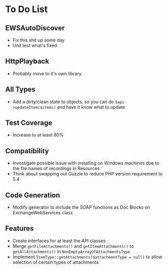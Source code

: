 # To Do List

## EWSAutoDiscover
 * Fix this shit up some day
 * Unit test what's fixed

## HttpPlayback
 * Probably move to it's own library

## All Types
 * Add a dirty/clean state to objects, so you can do `$api->updateItem($items)` and have it know what to update

## Test Coverage
 * Increase to at least 80%

## Compatibility
 * Investigate possible issue with installing on Windows machines due to the file names of recordings in Resources
 * Think about swapping out Guzzle to reduce PHP version requirement to 5.4

## Code Generation
 * Modify generator to include the SOAP functions as Doc Blocks on ExchangeWebServices class

## Features
 * Create interfaces for at least the API classes
 * Merge `getFileAttachments()` and `getItemAttachments()` to `getAllAttachments()` in `NonEmptyArrayOfAttachmentsType`
 * Implement `ItemType::getAttachments($attachmentType = null)` to allow selection of certain types of attachments
